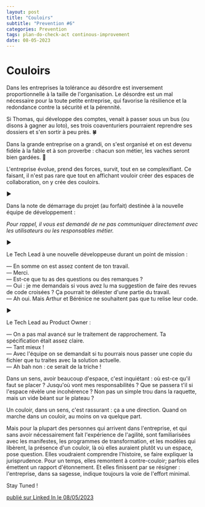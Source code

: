 ```yaml
---
layout: post
title: "Couloirs"
subtitle: "Prevention #6"
categories: Prevention
tags: plan-do-check-act continous-improvement
date: 08-05-2023
---
```

# Couloirs


Dans les entreprises la tolérance au désordre est inversement proportionnelle à la taille de l'organisation. Le désordre est un mal nécessaire pour la toute petite entreprise, qui favorise la résilience et la redondance contre la sécurité et la pérennité. 
<!--more-->

Si Thomas, qui développe des comptes, venait à passer sous un bus (ou disons à gagner au loto), ses trois coaventuriers pourraient reprendre ses dossiers et s'en sortir à peu près. 🍀

Dans la grande entreprise on a grandi, on s'est organisé et on est devenu fidèle à la fable et à son proverbe : chacun son métier, les vaches seront bien gardées. 🏢

L'entreprise évolue, prend des forces, survit, tout en se complexifiant. Ce faisant, il n'est pas rare que tout en affichant vouloir créer des espaces de collaboration, on y crée des couloirs. 

▶️

Dans la note de démarrage du projet (au forfait) destinée à la nouvelle équipe de développement :

_Pour rappel, il vous est demandé de ne pas communiquer directement avec les utilisateurs ou les responsables métier._

▶️

Le Tech Lead à une nouvelle développeuse durant un point de mission :

— En somme on est assez content de ton travail.\
— Merci.\
— Est-ce que tu as des questions ou des remarques ?\
— Oui : je me demandais si vous avez lu ma suggestion de faire des revues de code croisées ? Ça pourrait te délester d'une partie du travail.\
— Ah oui. Mais Arthur et Bérénice ne souhaitent pas que tu relise leur code.

▶️

Le Tech Lead au Product Owner :

— On a pas mal avancé sur le traitement de rapprochement. Ta spécification était assez claire.\
— Tant mieux !\
— Avec l'équipe on se demandait si tu pourrais nous passer une copie du fichier que tu traites avec la solution actuelle.\
— Ah bah non : ce serait de la triche !

Dans un sens, avoir beaucoup d'espace, c'est inquiétant : où est-ce qu'il faut se placer ? Jusqu'où vont mes responsabilités ? Que se passera t'il si l'espace révèle une incohérence ? Non pas un simple trou dans la raquette, mais un vide béant sur le plateau ?

Un couloir, dans un sens, c'est rassurant : ça a une direction. Quand on marche dans un couloir, au moins on va quelque part.

Mais pour la plupart des personnes qui arrivent dans l'entreprise, et qui sans avoir nécessairement fait l'expérience de l'agilité, sont familiarisées avec les manifestes, les programmes de transformation, et les modèles qui libèrent, la présence d'un couloir, là où elles auraient plutôt vu un espace, pose question. Elles voudraient comprendre l'histoire, se faire expliquer la jurisprudence. Pour un temps, elles remontent à contre-couloir; parfois elles émettent un rapport d'étonnement. Et elles finissent par se résigner : l'entreprise, dans sa sagesse, indique toujours la voie de l'effort minimal.

Stay Tuned !

[publié sur Linked In le 08/05/2023](https://www.linkedin.com/posts/christophe-thibaut-35b4657_ameliorationcontinue-plandocheckact-activity-7061244080361463808-TYkJ?utm_source=share&utm_medium=member_desktop)
